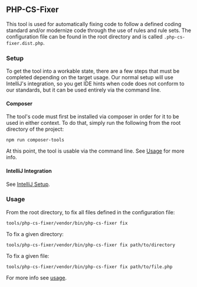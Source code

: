 ## PHP-CS-Fixer
This tool is used for automatically fixing code to follow a defined coding standard and/or modernize 
code through the use of rules and rule sets. The configuration file can be found in the root directory and is called `.php-cs-fixer.dist.php`.

### Setup
To get the tool into a workable state, there are a few steps that must be completed depending on the target usage. Our normal setup will use IntelliJ's integration, so you get IDE hints when code does not conform to our standards, but it can be used entirely via the command line.

#### Composer
The tool's code must first be installed via composer in order for it to be used in either context. To do that, simply run the following from the root directory of the project:
```shell
npm run composer-tools
```
At this point, the tool is usable via the command line. See [Usage](#usage) for more info.

#### IntelliJ Integration
See [IntelliJ Setup](intellij_setup.md).

### Usage
From the root directory, to fix all files defined in the configuration file:
```shell
tools/php-cs-fixer/vendor/bin/php-cs-fixer fix
```

To fix a given directory:
```shell
tools/php-cs-fixer/vendor/bin/php-cs-fixer fix path/to/directory
```

To fix a given file:
```shell
tools/php-cs-fixer/vendor/bin/php-cs-fixer fix path/to/file.php
```

For more info see [usage](https://github.com/FriendsOfPHP/PHP-CS-Fixer/blob/v3.9.3/doc/usage.rst).